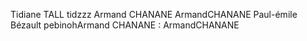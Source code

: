 Tidiane TALL tidzzz
Armand CHANANE ArmandCHANANE
Paul-émile Bézault pebinohArmand CHANANE : ArmandCHANANE